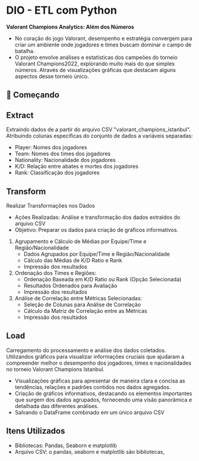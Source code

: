 # DIO - ETL com Python

**Valorant Champions Analytics: Além dos Números**

- No coração do jogo Valorant, desempenho e estratégia convergem para criar um ambiente onde jogadores e times buscam dominar o campo de batalha.
- O projeto envolve análises e estatísticas dos campeões do torneio Valorant Champions2022, explorando muito mais do que simples números. Através de visualizações gráficas que destacam alguns aspectos desse torneio único.




## 🚀 Começando ##
## **E**xtract

Extraindo dados de a partir do arquivo CSV "valorant_champions_istanbul". Atribuindo colunas específicas do conjunto de dados a variáveis separadas:
- Player: Nomes dos jogadores
- Team: Nomes dos times dos jogadores
- Nationality: Nacionalidade dos jogadores
- K/D: Relação entre abates e mortes dos jogadores
- Rank: Classificação dos jogadores

## **T**ransform

Realizar Transformações nos Dados
- Ações Realizadas: Análise e transformação dos dados extraídos do arquivo CSV
- Objetivo: Preparar os dados para criação de gráficos informativos.

1. Agrupamento e Cálculo de Médias por Equipe/Time e Região/Nacionalidade
   - Dados Agrupados por Equipe/Time e Região/Nacionalidade
   - Cálculo das Médias de K/D Ratio e Rank
   - Impressão dos resultados
2. Ordenação dos Times e Regiões:
   - Ordenação Baseada em K/D Ratio ou Rank (Opção Selecionada)
   - Resultados Ordenados para Avaliação
   - Impressão dos resultados
3. Análise de Correlação entre Métricas Selecionadas:
   - Seleção de Colunas para Análise de Correlação
   - Cálculo da Matriz de Correlação entre as Métricas
   - Impressão dos resultados

## **L**oad

Carregamento do processamento e análise dos dados coletados. Utilizandos gráficos para visualizar informações cruciais que ajudaram a compreender melhor o desempenho dos jogadores, times e nacionalidades no torneio Valorant Champions Istanbul.
- Visualizações gráficas para apresentar de maneira clara e concisa as tendências, relações e padrões contidos nos dados agregados. 
- Criação de gráficos informativos, destacando os elementos importantes que surgem dos dados agrupados, fornecendo uma visão panorâmica e detalhada das diferentes análises. 
- Salvando o DataFrame combinado em um único arquivo CSV

## Itens Utilizados ##
- Bibliotecas: Pandas, Seaborn e matplotlib 
- Arquivo CSV: o pandas, seaborn e matplotlib são bibliotecas,
